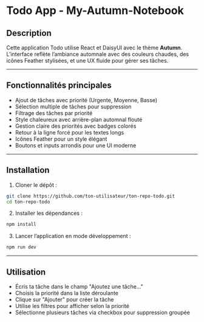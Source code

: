 # Todo App - My-Autumn-Notebook 

## Description

Cette application Todo utilise React et DaisyUI avec le thème **Autumn**. L’interface reflète l’ambiance automnale avec des couleurs chaudes, des icônes Feather stylisées, et une UX fluide pour gérer ses tâches.

---

## Fonctionnalités principales

* Ajout de tâches avec priorité (Urgente, Moyenne, Basse)
* Sélection multiple de tâches pour suppression
* Filtrage des tâches par priorité
* Style chaleureux avec arrière-plan automnal flouté
* Gestion claire des priorités avec badges colorés
* Retour à la ligne forcé pour les textes longs
* Icônes Feather pour un style élégant
* Boutons et inputs arrondis pour une UI moderne

---

## Installation

1. Cloner le dépôt :

```bash
git clone https://github.com/ton-utilisateur/ton-repo-todo.git
cd ton-repo-todo
```

2. Installer les dépendances :

```bash
npm install
```

3. Lancer l’application en mode développement :

```bash
npm run dev
```

---

## Utilisation

* Écris ta tâche dans le champ "Ajoutez une tâche..."
* Choisis la priorité dans la liste déroulante
* Clique sur "Ajouter" pour créer la tâche
* Utilise les filtres pour afficher selon la priorité
* Sélectionne plusieurs tâches via checkbox pour suppression groupée



